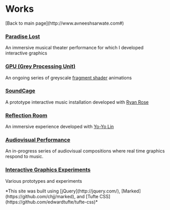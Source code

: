 <b>Works</b>
===============
<div>[Back to main page](http://www.avneeshsarwate.com#)</div>

### <b>[Paradise Lost](/paradiselost)</b>
An immersive musical theater performance for which I developed interactive graphics

### <b>[GPU (Grey Processing Unit)](/greyprocessingunit)</b>
An ongoing series of greyscale [fragment shader](https://thebookofshaders.com/01/) animations

### <b>[SoundCage](/soundcage)</b>
A prototype interactive music installation developed with [Ryan Rose](http://www.rytrose.com/)

### <b>[Reflection Room](/reflectionroom)</b>
An immersive experience developed with [Yo-Yo Lin](https://www.yoyolin.com/)

### <b>[Audiovisual Performance](/audiovisualperformance)</b>
An in-progress series of audiovisual compositions where real time graphics respond to music. 

### <b>[Interactive Graphics Experiments](/interactivevisuals)</b>
Various prototypes and experiments

<footer>*This site was built using  [jQuery](http://jquery.com/), [Marked](https://github.com/chjj/marked), and [Tufte CSS](https://github.com/edwardtufte/tufte-css)*</footer>